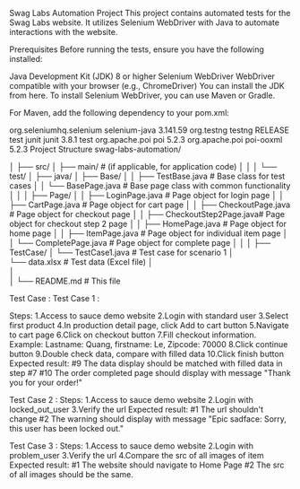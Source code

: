 Swag Labs Automation Project
This project contains automated tests for the Swag Labs website. It utilizes Selenium WebDriver with Java to automate interactions with the website.

Prerequisites
Before running the tests, ensure you have the following installed:

Java Development Kit (JDK) 8 or higher
Selenium WebDriver
WebDriver compatible with your browser (e.g., ChromeDriver)
You can install the JDK from here. To install Selenium WebDriver, you can use Maven or Gradle.

For Maven, add the following dependency to your pom.xml:

<dependency>
    <groupId>org.seleniumhq.selenium</groupId>
    <artifactId>selenium-java</artifactId>
    <version>3.141.59</version>
</dependency>
   <dependency>
      <groupId>org.testng</groupId>
      <artifactId>testng</artifactId>
      <version>RELEASE</version>
      <scope>test</scope>
    </dependency>
<dependency>
      <groupId>junit</groupId>
      <artifactId>junit</artifactId>
      <version>3.8.1</version>
      <scope>test</scope>
    </dependency>
    <dependency>
      <groupId>org.apache.poi</groupId>
      <artifactId>poi</artifactId>
      <version>5.2.3</version>
    </dependency>
    <dependency>
      <groupId>org.apache.poi</groupId>
      <artifactId>poi-ooxml</artifactId>
      <version>5.2.3</version>
Project Structure
swag-labs-automation/

│
├── src/
│   ├── main/                              # (if applicable, for application code)
│   │
│   └── test/
│       ├── java/
│          ├── Base/
│          │   ├── TestBase.java         # Base class for test cases
│          │   └── BasePage.java         # Base page class with common functionality
│          │
│          ├── Page/
│          │   ├── LoginPage.java        # Page object for login page
│          │   ├── CartPage.java         # Page object for cart page
│          │   ├── CheckoutPage.java     # Page object for checkout page
│          │   ├── CheckoutStep2Page.java# Page object for checkout step 2 page
│          │   ├── HomePage.java         # Page object for home page
│          │   ├── ItemPage.java         # Page object for individual item page
│          │   └── CompletePage.java     # Page object for complete page
│          │
│          ├── TestCase/
│          └── TestCase1.java       # Test case for scenario 1
│      
└── data.xlsx                 # Test data (Excel file)
│       
│          
│
└── README.md                            # This file

Test Case :
Test Case 1 :

Steps:
1.Access to sauce demo website
2.Login with standard user
3.Select first product
4.In production detail page, click Add to cart button
5.Navigate to cart page
6.Click on checkout button
7.Fill checkout information. Example: Lastname: Quang, firstname: Le, Zipcode: 70000
8.Click continue button
9.Double check data, compare with filled data
10.Click finish button
Expected result:
#9 The data display should be matched with filled data in step #7
#10 The order completed page should display with message "Thank you for your order!"

Test Case 2 :
Steps:
1.Access to sauce demo website
2.Login with locked_out_user
3.Verify the url
Expected result:
#1 The url shouldn't change
#2 The warning should display with message "Epic sadface: Sorry, this user has been locked out."

Test Case 3 :
Steps:
1.Access to sauce demo website
2.Login with problem_user
3.Verify the url
4.Compare the src of all images of item
Expected result:
#1 The website should navigate to Home Page
#2 The src of all images should be the same.
